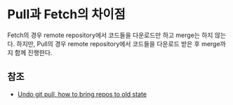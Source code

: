 # Pull과 Fetch의 차이점

Fetch의 경우 remote repository에서 코드들을 다운로드만 하고 merge는 하지 않는다. 
하지만, Pull의 경우 remote repository에서 코드들을 다운로드 받은 후 merge까지 함께 진행한다. 

## 참조

* [Undo git pull, how to bring repos to old state](http://stackoverflow.com/questions/1223354/undo-git-pull-how-to-bring-repos-to-old-state)
